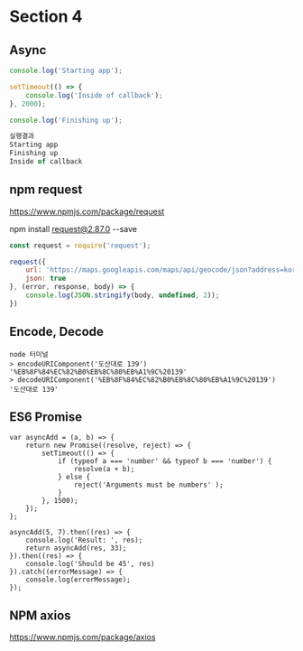 # Section 4

## Async

```javascript
console.log('Starting app');

setTimeout(() => {
    console.log('Inside of callback');
}, 2000);

console.log('Finishing up');

실행결과
Starting app
Finishing up
Inside of callback
```

## npm request

<https://www.npmjs.com/package/request>

npm install request@2.87.0 --save

```javascript
const request = require('request');

request({
    url: 'https://maps.googleapis.com/maps/api/geocode/json?address=korea',
    json: true
}, (error, response, body) => {
    console.log(JSON.stringify(body, undefined, 2));
})
```

## Encode, Decode

```
node 터미널
> encodeURIComponent('도산대로 139')
'%EB%8F%84%EC%82%B0%EB%8C%80%EB%A1%9C%20139'
> decodeURIComponent('%EB%8F%84%EC%82%B0%EB%8C%80%EB%A1%9C%20139')
'도산대로 139'
```

## ES6 Promise

```
var asyncAdd = (a, b) => {
    return new Promise((resolve, reject) => {
        setTimeout(() => {
            if (typeof a === 'number' && typeof b === 'number') {
                resolve(a + b);
            } else {
                reject('Arguments must be numbers' );
            }
        }, 1500);
    });
};

asyncAdd(5, 7).then((res) => {
    console.log('Result: ', res);
    return asyncAdd(res, 33);
}).then((res) => {
    console.log('Should be 45', res)
}).catch((errorMessage) => {
    console.log(errorMessage);
});
```
## NPM axios

<https://www.npmjs.com/package/axios>